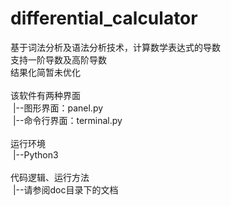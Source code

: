 # differential_calculator
基于词法分析及语法分析技术，计算数学表达式的导数<br>
支持一阶导数及高阶导数<br>
结果化简暂未优化<br><br>
该软件有两种界面<br>
&nbsp;|--图形界面：panel.py<br> 
&nbsp;|--命令行界面：terminal.py<br>  
运行环境<br>
&nbsp;|--Python3<br><br>
代码逻辑、运行方法<br>
&nbsp;|--请参阅doc目录下的文档<br>
